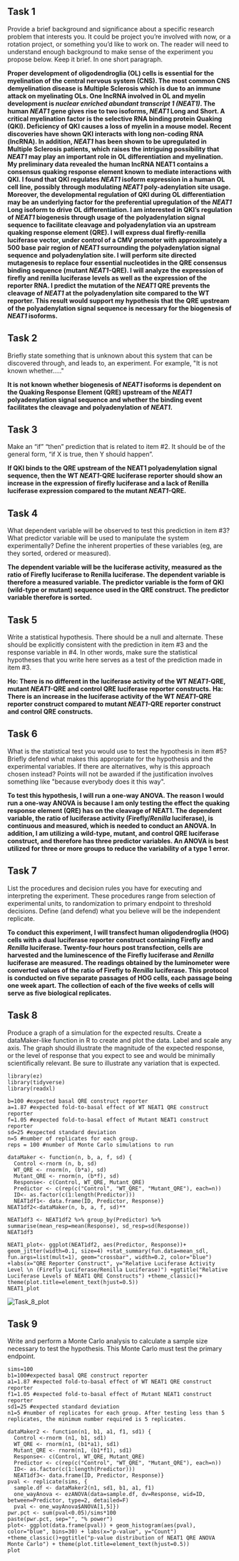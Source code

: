 ## Task 1

Provide a brief background and significance about a specific research problem that interests you. It could be project you’re involved with now, or a rotation project, or something you’d like to work on. The reader will need to understand enough background to make sense of the experiment you propose below. Keep it brief. In one short paragraph.

**Proper development of oligodendroglia (OL) cells is essential for the myelination of the central nervous system (CNS). The most common CNS demyelination disease is Multiple Sclerosis which is due to an immune attack on myelinating OLs. One lncRNA involved in OL and myelin development is _nuclear enriched abundant transcript 1 (NEAT1)_. The human _NEAT1_ gene gives rise to two isoforms, _NEAT1_ Long and Short. A critical myelination factor is the selective RNA binding protein Quaking (QKI). Deficiency of QKI causes a loss of myelin in a mouse model. Recent discoveries have shown QKI interacts with long non-coding RNA (lncRNA). In addition, _NEAT1_ has been shown to be upregulated in Multiple Sclerosis patients, which raises the intriguing possibility that _NEAT1_ may play an important role in OL differentiation and myelination. My preliminary data revealed the human lncRNA NEAT1 contains a consensus quaking response element known to mediate interactions with QKI. I found that QKI regulates _NEAT1_ isoform expression in a human OL cell line, possibly through modulating _NEAT1_ poly-adenylation site usage. Moreover, the developmental regulation of QKI during OL differentiation may be an underlying factor for the preferential upregulation of the _NEAT1_ Long isoform to drive OL differentiation. I am interested in QKI’s regulation of _NEAT1_ biogenesis through usage of the polyadenylation signal sequence to facilitate cleavage and polyadenylation via an upstream quaking response element (QRE).  I will express dual firefly-renilla luciferase vector, under control of a CMV promoter with approximately a 500 base pair region of _NEAT1_ surrounding the polyadenylation signal sequence and polyadenylation site. I will perform site directed mutagenesis to replace four essential nucleotides in the QRE consensus binding sequence (mutant _NEAT1_-QRE). I will analyze the expression of firefly and renilla luciferase levels as well as the expression of the reporter RNA. I predict the mutation of the _NEAT1_ QRE prevents the cleavage of _NEAT1_ at the polyadenylation site compared to the WT reporter. This result would support my hypothesis that the QRE upstream of the polyadenylation signal sequence is necessary for the biogenesis of _NEAT1_ isoforms.**

## Task 2

Briefly state something that is unknown about this system that can be discovered through, and leads to, an experiment.  For example, "It is not known whether....."

**It is not known whether biogenesis of _NEAT1_ isoforms is dependent on the Quaking Response Element (QRE) upstream of the _NEAT1_ polyadenylation signal sequence and whether the binding event facilitates the cleavage and polyadenylation of _NEAT1_.**

## Task 3

Make an “if” “then” prediction that is related to item #2. It should be of the general form, “if X is true, then Y should happen”.

**If QKI binds to the QRE upstream of the NEAT1 polyadenylation signal sequence, then the WT _NEAT1_-QRE luciferase reporter should show an increase in the expression of firefly luciferase and a lack of Renilla luciferase expression compared to the mutant _NEAT1_-QRE.**

## Task 4

What dependent variable will be observed to test this prediction in item #3? What predictor variable will be used to manipulate the system experimentally? Define the inherent properties of these variables (eg, are they sorted, ordered or measured).

**The dependent variable will be the luciferase activity, measured as the ratio of Firefly luciferase to Renilla luciferase. The dependent variable is therefore a measured variable. The predictor variable is the form of QKI (wild-type or mutant) sequence used in the QRE construct. The predictor variable therefore is sorted.**

## Task 5

Write a statistical hypothesis.  There should be a null and alternate. These should be explicitly consistent with the prediction in item #3 and the response variable in #4. In other words, make sure the statistical hypotheses that you write here serves as a test of the prediction made in item #3.

**Ho: There is no different in the luciferase activity of the WT _NEAT1_-QRE, mutant _NEAT1_-QRE and control QRE luciferase reporter constructs.**
**Ha: There is an increase in the luciferase activity of the WT _NEAT1_-QRE reporter construct compared to mutant _NEAT1_-QRE reporter construct and control QRE constructs.** 

## Task 6

What is the statistical test you would use to test the hypothesis in item #5? Briefly defend what makes this appropriate for the hypothesis and the experimental variables. If there are alternatives, why is this approach chosen instead? Points will not be awarded if the justification involves something like "because everybody does it this way".

**To test this hypothesis, I will run a one-way ANOVA. The reason I would run a one-way ANOVA is because I am only testing the effect the quaking response element (QRE) has on the cleavage of NEAT1. The dependent variable, the ratio of luciferase activity (Firefly/_Renilla_ luciferase), is continuous and measured, which is needed to conduct an ANOVA. In addition, I am utilizing a wild-type, mutant, and control QRE luciferase construct, and therefore has three predictor variables. An ANOVA is best utilized for three or more groups to reduce the variability of a type 1 error.** 

## Task 7

List the procedures and decision rules you have for executing and interpreting the experiment. These procedures range from selection of experimental units, to randomization to primary endpoint to threshold decisions. Define (and defend) what you believe will be the independent replicate.

**To conduct this experiment, I will transfect human oligodendroglia (HOG) cells with a dual luciferase reporter construct containing Firefly and _Renilla_ luciferase. Twenty-four hours post transfection, cells are harvested and the luminescence of the Firefly luciferase and _Renilla_ luciferase are measured. The readings obtained by the luminometer were converted values of the ratio of Firefly to _Renilla_ luciferase. This protocol is conducted on five separate passages of HOG cells, each passage being one week apart. The collection of each of the five weeks of cells will serve as five biological replicates.**

## Task 8

Produce a graph of a simulation for the expected results. Create a dataMaker-like function in R to create and plot the data. Label and scale any axis. The graph should illustrate the magnitude of the expected response, or the level of response that you expect to see and would be minimally scientifically relevant. Be sure to illustrate any variation that is expected.

```{r}
library(ez)
library(tidyverse)
library(readxl)
```
```{r}
b=100 #expected basal QRE construct reporter
a=1.87 #expected fold-to-basal effect of WT NEAT1 QRE construct reporter
f=1.05 #expected fold-to-basal effect of Mutant NEAT1 construct reporter
sd=25 #expected standard deviation
n=5 #number of replicates for each group. 
reps = 100 #number of Monte Carlo simulations to run

dataMaker <- function(n, b, a, f, sd) {
  Control <-rnorm (n, b, sd)
  WT_QRE <- rnorm(n, (b*a), sd)
  Mutant_QRE <- rnorm(n, (b*f), sd)
  Response<- c(Control, WT_QRE, Mutant_QRE)
  Predictor <- c(rep(c("Control", "WT_QRE", "Mutant_QRE"), each=n))
  ID<- as.factor(c(1:length(Predictor)))
  NEAT1df1<- data.frame(ID, Predictor, Response)}
NEAT1df2<-dataMaker(n, b, a, f, sd)**

NEAT1df3 <- NEAT1df2 %>% group_by(Predictor) %>% summarise(mean_resp=mean(Response), sd_resp=sd(Response))
NEAT1df3

NEAT1_plot<- ggplot(NEAT1df2, aes(Predictor, Response))+ geom_jitter(width=0.1, size=4) +stat_summary(fun.data=mean_sdl, fun.args=list(mult=1), geom="crossbar", width=0.2, color="blue") +labs(x="QRE Reporter Construct", y="Relative Luciferase Activity Level \n (Firefly Luciferase/Renilla Luciferase)") +ggtitle("Relative Luciferase Levels of NEAT1 QRE Constructs") +theme_classic()+ theme(plot.title=element_text(hjust=0.5))
NEAT1_plot
```
![Task_8_plot](https://user-images.githubusercontent.com/64426292/80408853-d697d200-8895-11ea-8450-d0d5733cce56.jpg)



## Task 9

Write and perform a Monte Carlo analysis to calculate a sample size necessary to test the hypothesis. This Monte Carlo must test the primary endpoint.

```{r}
sims=100
b1=100#expected basal QRE construct reporter
a1=1.87 #expected fold-to-basal effect of WT NEAT1 QRE construct reporter
f1=1.05 #expected fold-to-basal effect of Mutant NEAT1 construct reporter
sd1=25 #expected standard deviation
n1=5 #number of replicates for each group. After testing less than 5 replicates, the minimum number required is 5 replicates.
```
```{r}
dataMaker2 <- function(n1, b1, a1, f1, sd1) {
  Control <-rnorm (n1, b1, sd1)
  WT_QRE <- rnorm(n1, (b1*a1), sd1)
  Mutant_QRE <- rnorm(n1, (b1*f1), sd1)
  Response<- c(Control, WT_QRE, Mutant_QRE)
  Predictor <- c(rep(c("Control", "WT_QRE", "Mutant_QRE"), each=n))
  ID<- as.factor(c(1:length(Predictor)))
  NEAT1df3<- data.frame(ID, Predictor, Response)}
pval <- replicate(sims, {
  sample.df <- dataMaker2(n1, sd1, b1, a1, f1)
  one_wayAnova <- ezANOVA(data=sample.df, dv=Response, wid=ID, between=Predictor, type=2, detailed=F)
  pval <- one_wayAnova$ANOVA[1,5]})
pwr.pct <- sum(pval<0.05)/sims*100
paste(pwr.pct, sep="", "% power")
plot<- ggplot(data.frame(pval)) + geom_histogram(aes(pval), color="blue", bins=30) + labs(x="p-value", y="Count") +theme_classic()+ggtitle("p-value distribution of NEAT1 QRE ANOVA Monte Carlo") + theme(plot.title=element_text(hjust=0.5))
plot
```
